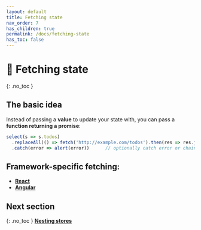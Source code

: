 ```yaml
---
layout: default
title: Fetching state
nav_order: 7
has_children: true
permalink: /docs/fetching-state
has_toc: false
---
```

# 🐶 Fetching state
{: .no_toc }

## The basic idea
Instead of passing a **value** to update your state with, you can pass a **function returning a promise**:
```ts
select(s => s.todos)
  .replaceAll(() => fetch('http://example.com/todos').then(res => res.json()))
  .catch(error => alert(error))      // optionally catch error or chain another promise
```

## Framework-specific fetching:
* [**React**](./react)
* [**Angular**](./angular)

## Next section
{: .no_toc }
[**Nesting stores**](/docs/nesting-stores)